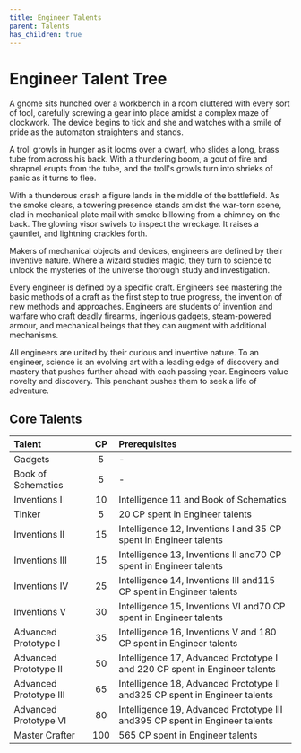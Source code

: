 ```yaml
---
title: Engineer Talents
parent: Talents
has_children: true
---
```


# Engineer Talent Tree

A gnome sits hunched over a workbench in a room cluttered with every sort of tool, carefully screwing a gear into place amidst a complex maze of clockwork. The device begins to tick and she and watches with a smile of pride as the automaton straightens and stands.

A troll growls in hunger as it looms over a dwarf, who slides a long, brass tube from across his back. With a thundering boom, a gout of fire and shrapnel erupts from the tube, and the troll's growls turn into shrieks of panic as it turns to flee.

With a thunderous crash a figure lands in the middle of the battlefield. As the smoke clears, a towering presence stands amidst the war-torn scene, clad in mechanical plate mail with smoke billowing from a chimney on the back. The glowing visor swivels to inspect the wreckage. It raises a gauntlet, and lightning crackles forth.

Makers of mechanical objects and devices, engineers are defined by their inventive nature. Where a wizard studies magic, they turn to science to unlock the mysteries of the universe thorough study and investigation.

Every engineer is defined by a specific craft. Engineers see mastering the basic methods of a craft as the first step to true progress, the invention of new methods and approaches. Engineers are students of invention and warfare who craft deadly firearms, ingenious gadgets, steam-powered armour, and mechanical beings that they can augment with additional mechanisms.

All engineers are united by their curious and inventive nature. To an engineer, science is an evolving art with a leading edge of discovery and mastery that pushes further ahead with each passing year. Engineers value novelty and discovery. This penchant pushes them to seek a life of adventure.


## Core Talents

| Talent | CP | Prerequisites |
|:-------|:--:|:--------------|
| Gadgets                |   5 | - |
| Book of Schematics     |   5 | - |
| Inventions I           |  10 | Intelligence 11 and Book of Schematics |
| Tinker                 |   5 | 20 CP spent in Engineer talents |
| Inventions II          |  15 | Intelligence 12, Inventions I and 35 CP spent in Engineer talents |
| Inventions III         |  15 | Intelligence 13, Inventions II and70 CP spent in Engineer talents |
| Inventions IV          |  25 | Intelligence 14, Inventions III and115 CP spent in Engineer talents |
| Inventions V           |  30 | Intelligence 15, Inventions VI and70 CP spent in Engineer talents |
| Advanced Prototype I   |  35 | Intelligence 16, Inventions V and 180 CP spent in Engineer talents |
| Advanced Prototype II  |  50 | Intelligence 17, Advanced Prototype I and 220 CP spent in Engineer talents |
| Advanced Prototype III |  65 | Intelligence 18, Advanced Prototype II and325 CP spent in Engineer talents |
| Advanced Prototype VI  |  80 | Intelligence 19, Advanced Prototype III and395 CP spent in Engineer talents |
| Master Crafter         | 100 | 565 CP spent in Engineer talents |
